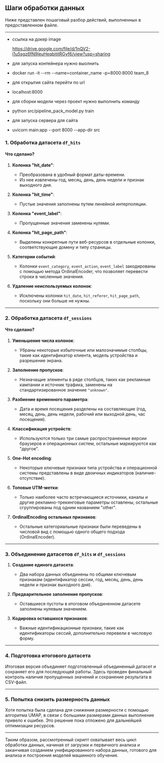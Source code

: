 ## Шаги обработки данных

Ниже представлен пошаговый разбор действий, выполненных в предоставленном файле.

---

- ссылка на докер image

  https://drive.google.com/file/d/1nQV2-l1u5sgz6fN9leuHeqbititRGyf6/view?usp=sharing
- для запуска контейнера нужно выолнить
- docker run -it --rm --name=container_name -p=8000:8000 team_8 
- для открытия сайта перейти по url
- localhost:8000

- для сборки модели через проект нужно выполнить команду 
- python src/pipeline_pack_model.py train 

- для запуска сервера для сайта 
- uvicorn main:app --port 8000 --app-dir src


### 1. Обработка датасета `df_hits`

#### Что сделано?
1. **Колонка "hit_date"**:  
   - Преобразована в удобный формат даты-времени.
   - Из нее извлечены год, месяц, день, день недели и признак выходного дня.
   
2. **Колонка "hit_time"**:  
   - Пустые значения заполнены путем линейной интерполяции.
   
3. **Колонка "event_label"**:  
   - Пропущенные значения заменены нулями.
   
4. **Колонка "hit_page_path"**:  
   - Выделены конкретные пути веб-ресурсов в отдельные колонки, соответствующие домену и типу страницы.
   
5. **Категории событий**:  
   - Колонки `event_category`, `event_action`, `event_label` закодированы с помощью метода OrdinalEncoder, что позволяет перевести строки в численные значения.
   
6. **Удаление неиспользуемых колонок**:  
   - Исключены колонки `hit_date`, `hit_referer`, `hit_page_path`, поскольку они больше не нужны.

---

### 2. Обработка датасета `df_sessions`

#### Что сделано?
1. **Уменьшение числа колонок**:  
   - Убраны некоторые избыточные или малозначимые столбцы, такие как идентификатор клиента, модель устройства и разрешение экрана.
   
2. **Заполнение пропусков**:  
   - Незначащие элементы в ряде столбцов, таких как рекламные кампании и источник трафика, заменены на стандартизированное значение `"unknown"`.
   
3. **Разбиение временного параметра**:  
   - Дата и время посещения разделены на составляющие (год, месяц, день, день недели, рабочий или выходной день, час посещения).
   
4. **Классификация устройств**:  
   - Используются только три самые распространенные версии браузеров и операционных систем, остальные маркируются как "другое".
   
5. **One-Hot encoding**:  
   - Некоторые ключевые признаки типа устройства и операционной системы представлены в виде двоичных индикаторов (наличие-отсутствие).
   
6. **Топовые UTM-метки**:  
   - Только наиболее часто встречающиеся источники, каналы и другие рекламно-трекинговые параметры оставлены, остальные сгруппированы под одним названием "other".
   
7. **OrdinalEncoding остальных признаков**:  
   - Остальные категориальные признаки были переведены в числовой вид с помощью одного общего подхода (OrdinalEncoder).

---

### 3. Объединение датасетов `df_hits` и `df_sessions`

1. **Создание единого датасета**:  
   - Два набора данных объединены по общими ключевым признакам (идентификатор сессии, год, месяц, день, день недели и признак выходного дня).
   
2. **Предварительное заполнение пропусков**:  
   - Оставшиеся пустоты в итоговом объединенном датасете заполнены нулевым значением.
   
3. **Кодировка оставшихся признаков**:  
   - Важные идентификационные признаки, такие как идентификаторы сессий, дополнительно перевели в числовую форму.

---

### 4. Подготовка итогового датасета

Итоговая версия объединяет подготовленный объединенный датасет и сохраняет его для последующей работы. Здесь проведен финальный контроль наличия пропущенных значений и сохранение результата в CSV-файл.

---

### 5. Попытка снизить размерность данных

Хотя попытка была сделана для снижения размерности с помощью алгоритма UMAP, в связи с большими размерами данных выполнение привело к ошибке. Это решение пока отложено для дальнейшей оптимизации ресурсов.

---

Таким образом, рассмотренный скрипт охватывает весь цикл обработки данных, начиная от загрузки и первичного анализа и заканчивая созданием унифицированного набора данных, готового для анализа и построения моделей машинного обучения.
